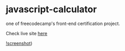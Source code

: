 # javascript-calculator
one of freecodecamp's front-end certification project.

Check live site [here](https://bisrax.github.io/javascript-calculator/)

[!screenshot](https://raw.githubusercontent.com/bisrax/javascript-calculator/gh-pages/js%20calc.png))
